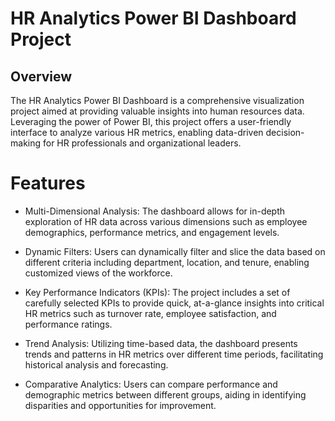 # HR Analytics Power BI Dashboard Project

## Overview
The HR Analytics Power BI Dashboard is a comprehensive visualization project aimed at providing valuable insights into human resources data. Leveraging the power of Power BI, this project offers a user-friendly interface to analyze various HR metrics, enabling data-driven decision-making for HR professionals and organizational leaders.

# Features

* Multi-Dimensional Analysis: The dashboard allows for in-depth exploration of HR data across various dimensions such as employee demographics, performance metrics, and engagement levels.

* Dynamic Filters: Users can dynamically filter and slice the data based on different criteria including department, location, and tenure, enabling customized views of the workforce.

* Key Performance Indicators (KPIs): The project includes a set of carefully selected KPIs to provide quick, at-a-glance insights into critical HR metrics such as turnover rate, employee satisfaction, and performance ratings.

* Trend Analysis: Utilizing time-based data, the dashboard presents trends and patterns in HR metrics over different time periods, facilitating historical analysis and forecasting.

* Comparative Analytics: Users can compare performance and demographic metrics between different groups, aiding in identifying disparities and opportunities for improvement.
